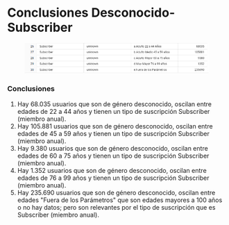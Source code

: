 # Conclusiones Desconocido-Subscriber

<figure><img src="../../../../.gitbook/assets/image (28).png" alt=""><figcaption></figcaption></figure>

### Conclusiones

1. Hay 68.035 usuarios que son de género desconocido, oscilan entre edades de 22 a 44 años y tienen un tipo de suscripción Subscriber (miembro anual).
2. Hay 105.881 usuarios que son de género desconocido, oscilan entre edades de 45 a 59 años y tienen un tipo de suscripción Subscriber (miembro anual).
3. Hay 9.380 usuarios que son de género desconocido, oscilan entre edades de 60 a 75 años y tienen un tipo de suscripción Subscriber (miembro anual).
4. Hay 1.352 usuarios que son de género desconocido, oscilan entre edades de 76 a 99 años y tienen un tipo de suscripción Subscriber (miembro anual).
5. Hay 235.690 usuarios que son de género desconocido, oscilan entre edades "Fuera de los Parámetros" que son edades mayores a 100 años o no hay datos; pero son relevantes por el tipo de suscripción que es Subscriber (miembro anual).
